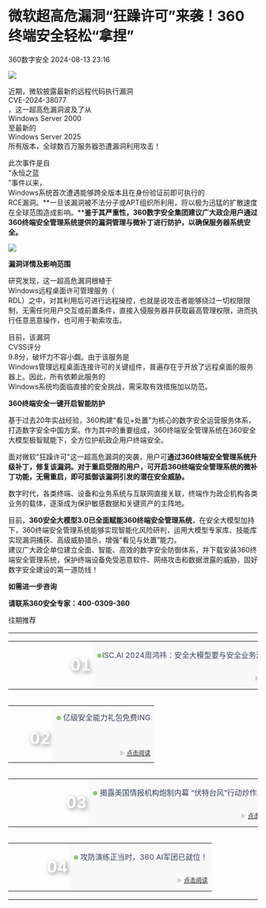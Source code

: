 #  微软超高危漏洞“狂躁许可”来袭！360终端安全轻松“拿捏”   
 360数字安全   2024-08-13 23:16  
  
![](https://mmbiz.qpic.cn/sz_mmbiz_gif/pLEuriaaPnU362NhLdPIDibrhibC5gfZR980tl5kIv8p6m64VHJU1n0pa7WajQ3lticuSKic1icw7xGRNGibTiaibdI7g7Q/640?wx_fmt=gif "")  
  
近期，微软披露最新的远程代码执行漏洞  
CVE-2024-38077  
，这一超高危漏洞波及了从  
Windows Server 2000  
至最新的  
Windows Server 2025  
所有版本，全球数百万服务器恐遭漏洞利用攻击！  
  
  
此次事件是自  
“永恒之蓝  
”事件以来，  
Windows系统首次遭遇能够跨全版本且在身份验证前即可执行的  
RCE漏洞。**一旦该漏洞被不法分子或APT组织所利用，将以极为迅猛的扩散速度在全球范围造成影响。****鉴于其严重性，360数字安全集团建议广大政企用户通过360终端安全管理系统提供的漏洞管理与微补丁进行防护，以确保服务器系统安全。**  
  
  
![](https://mmbiz.qpic.cn/sz_mmbiz_png/pLEuriaaPnU0pAGR36HWrb5jliadV3IOH7Q6RDMZMQTAH3ZalNYKTEaBoIWe0pAs0RlLXDK5C7Q9lM1D3iaFoaYPA/640?wx_fmt=png&from=appmsg "")  
  
  
**漏洞详情及影响范围**  
  
  
研究发现，这一超高危漏洞根植于  
Windows远程桌面许可管理服务（  
RDL）之中，对其利用后可进行远程操控，也就是说攻击者能够绕过一切权限限制，无需任何用户交互或前置条件，直接入侵服务器并获取最高管理权限，进而执行任意恶意操作，也可用于勒索攻击。  
  
  
目前，该漏洞  
CVSS评分  
9.8分，破坏力不容小觑。由于该服务是  
Windows管理远程桌面连接许可的关键组件，普遍存在于开放了远程桌面的服务器上。因此，所有依赖此服务的  
Windows系统均面临直接的安全挑战，需采取有效措施加以防范。  
  
  
  
**360终端安全一键开启智能防护**  
  
基于过去20年实战经验，360构建“看见+处置”为核心的数字安全运营服务体系，打造数字安全中国方案。作为其中的重要组成，360终端安全管理系统在360安全大模型极智赋能下，全方位护航政企用户终端安全。  
  
面对微软"狂躁许可"这一超高危漏洞的突袭，用户可**通过360终端安全管理系统升级补丁，修复该漏洞。**对于重启受限的用户，可**开启360终端安全管理系统的微补丁功能，无需重启，即可抵御该漏洞引发的潜在安全威胁。**  
  
  
数字时代，各类终端、设备和业务系统与互联网直接关联，终端作为政企机构各类业务的载体，逐渐成为保护敏感数据和关键资产的主阵地。  
  
  
目前，**360安全大模型3.0已全面赋能360终端安全管理系统**，在安全大模型加持下，360终端安全管理系统能够实现智能化风险研判，运用大模型专家库、技能库实现漏洞捕获、高级威胁猎杀，增强“看见与处置”能力。  
建议广大政企单位建立全面、智能、高效的数字安全防御体系，并下载安装360终端安全管理系统，保护终端设备免受恶意软件、网络攻击和数据泄露的威胁，固好数字安全建设的第一道防线！  
  
  
  
**如需进一步咨询**  
  
**请联系360安全专家：400-0309-360**  
  
  
往期推荐  
  
<table><tbody><tr opera-tn-ra-comp="_$.pages:0.layers:0.comps:2.classicTable1:0"><td colspan="1" rowspan="1" opera-tn-ra-cell="_$.pages:0.layers:0.comps:2.classicTable1:0.td@@0" width="100.0000%" style="padding: 0px 0px 10px;border-width: 0px;border-style: none;border-color: rgb(62, 62, 62) rgb(62, 62, 62) rgb(255, 255, 255);"><section style="min-height: 40px;"><section style="margin-right: auto;margin-bottom: -10px;margin-left: auto;width: 578.171px;"><table width="100%"><tbody><tr opera-tn-ra-comp="_$.pages:0.layers:0.comps:2.classicTable1:0.td@@0:0.classicTable1:0"><td colspan="1" opera-tn-ra-cell="_$.pages:0.layers:0.comps:2.classicTable1:0.td@@0:0.classicTable1:0.td@@0" rowspan="2" width="30.0000%" style="padding: 0px;border-style: none;border-color: rgb(62, 62, 62);background-position: 52.5363% 45.7778%;background-repeat: no-repeat;background-attachment: scroll;vertical-align: bottom;background-image: url(&#34;https://mmbiz.qpic.cn/sz_mmbiz_png/pLEuriaaPnU14AcNaY0PIJoaNmAU5DqI0jGNicIKvysfib1bw1jDIzNRNiaic2ibPEXQWN2ZQY5MGGskyYYBtHqmh3FQ/640?wx_fmt=png&#34;);background-size: 114.91% !important;"><section style="margin-bottom: 4px;"><section style="padding-right: 4px;padding-left: 4px;text-align: right;color: rgb(255, 255, 255);font-size: 32px;line-height: 1;text-shadow: rgb(140, 140, 140) 3px 3px 9px;"><p><strong>01</strong></p></section></section></td><td colspan="1" rowspan="1" opera-tn-ra-cell="_$.pages:0.layers:0.comps:2.classicTable1:0.td@@0:0.classicTable1:0.td@@1" width="70.0000%" style="padding-top: 0px;padding-bottom: 0px;border-style: none;border-color: rgb(62, 62, 62);background-color: rgb(249, 249, 249);"><section style="margin-top: 10px;"><section style="color: rgb(140, 140, 140);line-height: 1;"><p style="text-wrap: wrap;"><span style="font-size: 12px;color: rgb(145, 196, 110);">●</span><span style="font-size: 15px;color: rgb(58, 66, 94);">ISC.AI 2024周鸿祎：安全大模型要与安全业务深度融合</span></p></section></section></td></tr><tr opera-tn-ra-comp="_$.pages:0.layers:0.comps:2.classicTable1:0.td@@0:0.classicTable1:1"><td colspan="1" rowspan="1" opera-tn-ra-cell="_$.pages:0.layers:0.comps:2.classicTable1:0.td@@0:0.classicTable1:1.td@@0" width="70.0000%" style="padding-top: 0px;padding-bottom: 0px;border-style: none;border-color: rgb(62, 62, 62);background-color: rgb(249, 249, 249);"><section style="margin-top: 10px;margin-bottom: 10px;"><section style="line-height: 1;color: rgb(140, 140, 140);font-size: 12px;"><p style="text-align: right;text-wrap: wrap;"><span style="color: rgb(208, 208, 208);">► <a target="_blank" href="http://mp.weixin.qq.com/s?__biz=MzA4MTg0MDQ4Nw==&amp;mid=2247573108&amp;idx=1&amp;sn=2739b368d965fe0ae4dd4319e17f0d23&amp;chksm=9f8d4e7ca8fac76a06d8fac278c8289eade5b8df25d9c1b82ef9053101d55afe3bab84dde90a&amp;scene=21#wechat_redirect" textvalue="点击阅读" linktype="text" imgurl="" imgdata="null" data-itemshowtype="0" tab="innerlink" data-linktype="2">点击阅读</a></span></p></section></section></td></tr></tbody></table></section></section></td></tr><tr opera-tn-ra-comp="_$.pages:0.layers:0.comps:2.classicTable1:1"><td colspan="1" rowspan="1" opera-tn-ra-cell="_$.pages:0.layers:0.comps:2.classicTable1:1.td@@0" width="100.0000%" style="padding: 0px 0px 10px;border-width: 0px;border-style: none;border-color: rgb(62, 62, 62) rgb(62, 62, 62) rgb(255, 255, 255);"><section style="min-height: 40px;"><section style="margin-right: auto;margin-bottom: -10px;margin-left: auto;width: 578.171px;"><table width="100%"><tbody><tr opera-tn-ra-comp="_$.pages:0.layers:0.comps:2.classicTable1:1.td@@0:0.classicTable1:0"><td colspan="1" opera-tn-ra-cell="_$.pages:0.layers:0.comps:2.classicTable1:1.td@@0:0.classicTable1:0.td@@0" rowspan="2" width="30.0000%" style="padding: 0px;border-style: none;border-color: rgb(62, 62, 62);background-position: 0% 15.8332%;background-repeat: no-repeat;background-attachment: scroll;vertical-align: bottom;background-image: url(&#34;https://mmbiz.qpic.cn/sz_mmbiz_jpg/pLEuriaaPnU14AcNaY0PIJoaNmAU5DqI0sMj0szNdEM5ToKYhkntPJKVzial2Z2VjkSHoAMZbjVgDygLJCniblHcQ/640?wx_fmt=jpeg&#34;);background-size: 100% !important;"><section style="margin-bottom: 4px;"><section style="padding-right: 4px;padding-left: 4px;text-align: right;color: rgb(255, 255, 255);font-size: 32px;line-height: 1;text-shadow: rgb(140, 140, 140) 3px 3px 9px;"><p><strong>02</strong></p></section></section></td><td colspan="1" rowspan="1" opera-tn-ra-cell="_$.pages:0.layers:0.comps:2.classicTable1:1.td@@0:0.classicTable1:0.td@@1" width="70.0000%" style="padding-top: 0px;padding-bottom: 0px;border-style: none;border-color: rgb(62, 62, 62);background-color: rgb(249, 249, 249);"><section style="margin-top: 10px;"><section style="color: rgb(140, 140, 140);line-height: 1;"><p style="text-wrap: wrap;"><span style="font-size: 12px;color: rgb(145, 196, 110);">● </span><span style="font-size: 15px;color: rgb(58, 66, 94);">亿级安全能力礼包免费ING</span></p><p style="text-wrap: wrap;"><span style="font-size: 15px;color: rgb(58, 66, 94);"><br/></span></p></section></section></td></tr><tr opera-tn-ra-comp="_$.pages:0.layers:0.comps:2.classicTable1:1.td@@0:0.classicTable1:1"><td colspan="1" rowspan="1" opera-tn-ra-cell="_$.pages:0.layers:0.comps:2.classicTable1:1.td@@0:0.classicTable1:1.td@@0" width="70.0000%" style="padding-top: 0px;padding-bottom: 0px;border-style: none;border-color: rgb(62, 62, 62);background-color: rgb(249, 249, 249);"><section style="margin-top: 10px;margin-bottom: 10px;"><section style="line-height: 1;color: rgb(140, 140, 140);font-size: 12px;"><p style="text-align: right;text-wrap: wrap;"><span style="color: rgb(208, 208, 208);">► <a target="_blank" href="http://mp.weixin.qq.com/s?__biz=MzA4MTg0MDQ4Nw==&amp;mid=2247572983&amp;idx=1&amp;sn=9147a7f55e9a9c8afafc2fe4dac249c5&amp;chksm=9f8d4dffa8fac4e92facb80ff7ec30700c688e13eb4035429d1c9666eb137147c92cd80a02bd&amp;scene=21#wechat_redirect" textvalue="点击阅读" linktype="text" imgurl="" imgdata="null" data-itemshowtype="0" tab="innerlink" data-linktype="2">点击阅读</a></span></p></section></section></td></tr></tbody></table></section></section></td></tr><tr opera-tn-ra-comp="_$.pages:0.layers:0.comps:2.classicTable1:2"><td colspan="1" rowspan="1" opera-tn-ra-cell="_$.pages:0.layers:0.comps:2.classicTable1:2.td@@0" width="100.0000%" style="padding: 0px 0px 10px;border-width: 0px;border-style: none;border-color: rgb(62, 62, 62) rgb(62, 62, 62) rgb(255, 255, 255);"><section style="min-height: 40px;"><section style="margin-right: auto;margin-bottom: -10px;margin-left: auto;width: 578.171px;"><table width="100%"><tbody><tr opera-tn-ra-comp="_$.pages:0.layers:0.comps:2.classicTable1:2.td@@0:0.classicTable1:0"><td colspan="1" opera-tn-ra-cell="_$.pages:0.layers:0.comps:2.classicTable1:2.td@@0:0.classicTable1:0.td@@0" rowspan="2" width="30.0000%" style="padding: 0px;border-style: none;border-color: rgb(62, 62, 62);background-position: 0% 43.1722%;background-repeat: no-repeat;background-attachment: scroll;vertical-align: bottom;background-image: url(&#34;https://mmbiz.qpic.cn/sz_mmbiz_png/pLEuriaaPnU14AcNaY0PIJoaNmAU5DqI0neDxEndj699JTrQspDmS9PGbg8xYuD4iauThkGn6pEGPVCibO0W577Gg/640?wx_fmt=png&#34;);background-size: 100% !important;"><section style="margin-bottom: 4px;"><section style="padding-right: 4px;padding-left: 4px;text-align: right;color: rgb(255, 255, 255);font-size: 32px;line-height: 1;text-shadow: rgb(140, 140, 140) 3px 3px 9px;"><p><strong>03</strong></p></section></section></td><td colspan="1" rowspan="1" opera-tn-ra-cell="_$.pages:0.layers:0.comps:2.classicTable1:2.td@@0:0.classicTable1:0.td@@1" width="70.0000%" style="padding-top: 0px;padding-bottom: 0px;border-style: none;border-color: rgb(62, 62, 62);background-color: rgb(249, 249, 249);"><section style="margin-top: 10px;"><section style="color: rgb(140, 140, 140);line-height: 1;"><p style="text-wrap: wrap;"><span style="font-size: 12px;color: rgb(145, 196, 110);">●</span><span style="color: rgb(58, 66, 94);"><span style="font-size: 15px;"> </span></span><span style="color: rgb(58, 66, 94);font-size: 15px;">揭露美国情报机构炮制内幕 “伏特台风”行动炒作真相</span></p></section></section></td></tr><tr opera-tn-ra-comp="_$.pages:0.layers:0.comps:2.classicTable1:2.td@@0:0.classicTable1:1"><td colspan="1" rowspan="1" opera-tn-ra-cell="_$.pages:0.layers:0.comps:2.classicTable1:2.td@@0:0.classicTable1:1.td@@0" width="70.0000%" style="padding-top: 0px;padding-bottom: 0px;border-style: none;border-color: rgb(62, 62, 62);background-color: rgb(249, 249, 249);"><section style="margin-top: 10px;margin-bottom: 10px;"><section style="line-height: 1;color: rgb(140, 140, 140);font-size: 12px;"><p style="text-align: right;text-wrap: wrap;"><span style="color: rgb(208, 208, 208);">► <a target="_blank" href="http://mp.weixin.qq.com/s?__biz=MzA4MTg0MDQ4Nw==&amp;mid=2247572798&amp;idx=1&amp;sn=0574d1a9a4d18cba4d76f6a8d57b4d96&amp;chksm=9f8d4d36a8fac420017cd3cd65b23bf947d0fb5e5d9364ab3beafd6815f5a752a98cf321e0a1&amp;scene=21#wechat_redirect" textvalue="点击阅读" linktype="text" imgurl="" imgdata="null" data-itemshowtype="0" tab="innerlink" data-linktype="2">点击阅读</a></span></p></section></section></td></tr></tbody></table></section></section></td></tr><tr opera-tn-ra-comp="_$.pages:0.layers:0.comps:2.classicTable1:3"><td colspan="1" rowspan="1" opera-tn-ra-cell="_$.pages:0.layers:0.comps:2.classicTable1:3.td@@0" width="100.0000%" style="padding: 0px 0px 10px;border-width: 0px;border-style: none;border-color: rgb(62, 62, 62) rgb(62, 62, 62) rgb(255, 255, 255);"><section style="min-height: 40px;"><section style="margin-right: auto;margin-bottom: -10px;margin-left: auto;width: 578.171px;"><table width="100%"><tbody><tr opera-tn-ra-comp="_$.pages:0.layers:0.comps:2.classicTable1:3.td@@0:0.classicTable1:0"><td colspan="1" opera-tn-ra-cell="_$.pages:0.layers:0.comps:2.classicTable1:3.td@@0:0.classicTable1:0.td@@0" rowspan="2" width="30.0000%" style="padding: 0px;border-style: none;border-color: rgb(62, 62, 62);background-position: 51.7208% 0%;background-repeat: no-repeat;background-attachment: scroll;vertical-align: bottom;background-image: url(&#34;https://mmbiz.qpic.cn/sz_mmbiz_jpg/pLEuriaaPnU14AcNaY0PIJoaNmAU5DqI0llUHsrLibvKV8e8HbkCP6n58Sic2JxbFfMxviawkzJlrzGC55Qq25icHSA/640?wx_fmt=jpeg&#34;);background-size: 181.124% !important;"><section style="margin-bottom: 4px;"><section style="padding-right: 4px;padding-left: 4px;text-align: right;color: rgb(255, 255, 255);font-size: 32px;line-height: 1;text-shadow: rgb(140, 140, 140) 3px 3px 9px;"><p><strong>04</strong></p></section></section></td><td colspan="1" rowspan="1" opera-tn-ra-cell="_$.pages:0.layers:0.comps:2.classicTable1:3.td@@0:0.classicTable1:0.td@@1" width="70.0000%" style="padding-top: 0px;padding-bottom: 0px;border-style: none;border-color: rgb(62, 62, 62);background-color: rgb(249, 249, 249);"><section style="margin-top: 10px;"><section style="color: rgb(140, 140, 140);line-height: 1;"><p style="text-wrap: wrap;"><span style="font-size: 12px;color: rgb(145, 196, 110);">● </span><span style="font-size: 15px;color: rgb(58, 66, 94);">攻防演练正当时，360 AI军团已就位！</span></p></section></section></td></tr><tr opera-tn-ra-comp="_$.pages:0.layers:0.comps:2.classicTable1:3.td@@0:0.classicTable1:1"><td colspan="1" rowspan="1" opera-tn-ra-cell="_$.pages:0.layers:0.comps:2.classicTable1:3.td@@0:0.classicTable1:1.td@@0" width="70.0000%" style="padding-top: 0px;padding-bottom: 0px;border-style: none;border-color: rgb(62, 62, 62);background-color: rgb(249, 249, 249);"><section style="margin-top: 10px;margin-bottom: 10px;"><section style="line-height: 1;color: rgb(140, 140, 140);font-size: 12px;"><p style="text-align: right;text-wrap: wrap;"><span style="color: rgb(208, 208, 208);">► <a target="_blank" href="http://mp.weixin.qq.com/s?__biz=MzA4MTg0MDQ4Nw==&amp;mid=2247572083&amp;idx=1&amp;sn=b79201d4c49fcf1074bc763ca03dee63&amp;chksm=9f8d4a7ba8fac36d52ae82649d961032c3c0d3857f8e65d4311b595cfc944311fdfdb79b2170&amp;scene=21#wechat_redirect" textvalue="点击阅读" linktype="text" imgurl="" imgdata="null" data-itemshowtype="0" tab="innerlink" data-linktype="2">点击阅读</a></span></p></section></section></td></tr></tbody></table></section></section></td></tr></tbody></table>  
  
  
  
  

